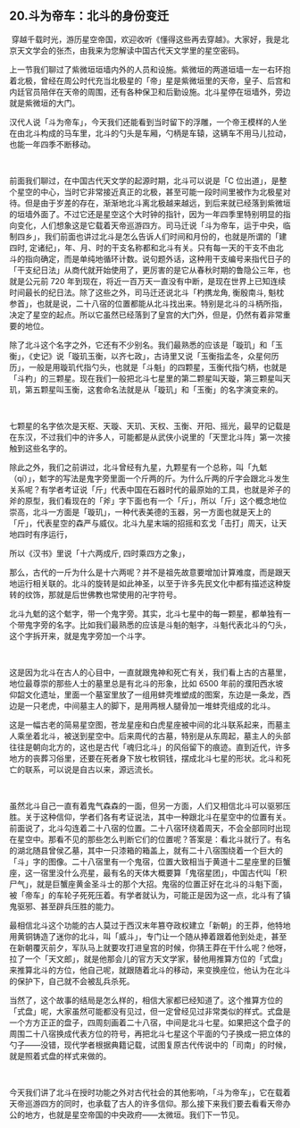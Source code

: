 ## 20.斗为帝车：北斗的身份变迁
 穿越千载时光，游历星空帝国，欢迎收听《懂得这些再去穿越》。大家好，我是北京天文学会的张杰，由我来为您解读中国古代天文学里的星空密码。 


上一节我们聊过了紫微垣垣墙内外的人员和设施。紫微垣的两道垣墙一左一右环抱着北极，曾经在周公时代充当北极星的「帝」星是紫微垣里的天帝，皇子、后宫和内廷官员陪伴在天帝的周围，还有各种保卫和后勤设施。北斗星停在垣墙外，旁边就是紫微垣的大门。 


汉代人说「斗为帝车」，今天我们还能看到当时留下的浮雕，一个帝王模样的人坐在由北斗构成的马车里，北斗的勺头是车厢，勺柄是车辕，这辆车不用马儿拉动，也能一年四季不断移动。 


  


前面我们聊过，在中国古代天文学的起源时期，北斗可以说是「C 位出道」，是整个星空的中心，当时它非常接近真正的北极，甚至可能一段时间里被作为北极星对待。但是由于岁差的存在，渐渐地北斗离北极越来越远，到后来就已经落到紫微垣的垣墙外面了。不过它还是星空这个大时钟的指针，因为一年四季里特别明显的指向变化，人们想象这是它载着天帝巡游四方。司马迁说「斗为帝车，运于中央，临制四乡」，我们前面也讲过北斗是怎么告诉人们时间和月份的，也就是所谓的「建四时, 定诸纪」，年、月、时的干支名称都和北斗有关。只有每一天的干支不由北斗的指向确定，而是单纯地循环计数。说句题外话，这种用干支编号来指代日子的「干支纪日法」从商代就开始使用了，更厉害的是它从春秋时期的鲁隐公三年，也就是公元前 720 年到现在，将近一百万天一直没有中断，是现在世界上已知连续时间最长的纪日法。除了这些之外，司马迁还说北斗「杓携龙角, 衡殷南斗, 魁枕参首」，也就是说，二十八宿的位置都能从北斗找出来。特别是北斗的斗柄所指，决定了星空的起点。所以它虽然已经落到了皇宫的大门外，但是，仍然有着非常重要的地位。 


除了北斗这个名字之外，它还有不少别名。我们最熟悉的应该是「璇玑」和「玉衡」，《史记》说「璇玑玉衡，以齐七政」，古诗里又说「玉衡指孟冬，众星何历历」，一般是用璇玑代指勺头，也就是「斗魁」的四颗星，玉衡代指勺柄，也就是「斗杓」的三颗星。现在我们一般把北斗七星里的第二颗星叫天璇，第三颗星叫天玑，第五颗星叫玉衡，这套命名法就是从「璇玑」和「玉衡」的名字演变来的。 


  


七颗星的名字依次是天枢、天璇、天玑、天权、玉衡、开阳、摇光，最早的记载是在东汉，不过我们中的许多人，可能都是从武侠小说里的「天罡北斗阵」第一次接触到这些名字的。 


除此之外，我们之前讲过，北斗曾经有九星，九颗星有一个总称，叫「九鬿（qí）」，鬿字的写法是鬼字旁里面一个斤两的斤。为什么斤两的斤字会跟北斗发生关系呢？有学者考证说「斤」代表中国在石器时代的最原始的工具，也就是斧子的斧的原型，我们看现在的「斧」字下面也有一个「斤」，所以「斤」这个概念地位崇高，北斗一方面是「璇玑」，一种代表美德的玉器，另一方面也就是天上的「斤」，代表星空的森严与威仪。北斗九星末端的招摇和玄戈「击打」周天，让天地四时有序运行， 


所以《汉书》里说「十六两成斤, 四时乘四方之象」， 


那么，古代的一斤为什么是十六两呢？并不是祖先故意要增加计算难度，而是跟天地运行相关联的。北斗的旋转是如此神圣，以至于许多先民文化中都有描述这种旋转的纹饰，那就是后世佛教也常使用的卍字符号。 


北斗九鬿的这个鬿字，带一个鬼字旁。其实，北斗七星中的每一颗星，都单独有一个带鬼字旁的名字。比如我们最熟悉的应该是斗魁的魁字，斗魁代表北斗的勺头，这个字拆开来，就是鬼字旁加一个斗字。 


  


这是因为北斗在古人的心目中，一直就跟鬼神和死亡有关，我们看上古的古墓里，地位最尊崇的那些人士的墓里总是有北斗的形象，比如 6500 年前的濮阳西水坡仰韶文化遗址，里面一个墓室里放了一组用蚌壳堆塑成的图案，东边是一条龙，西边是一只老虎，中间墓主人的脚下，是用两根人腿骨加一堆蚌壳组成的北斗。 


这是一幅古老的简易星空图，苍龙星座和白虎星座被中间的北斗联系起来，而墓主人乘坐着北斗，被送到星空中。后来周代的古墓，特别是从东周起，墓主人的头部往往是朝向北方的，这也是古代「魂归北斗」的风俗留下的痕迹。直到近代，许多地方的丧葬习俗里，还要在死者身下放七枚铜钱，摆成北斗七星的形状。北斗和死亡的联系，可以说是自古以来，源远流长。 


  


虽然北斗自己一直有着鬼气森森的一面，但另一方面，人们又相信北斗可以驱邪压胜。关于这种信仰，学者们各有考证说法，其中一种跟北斗在星空中的位置有关。前面说了，北斗勾连着二十八宿的位置。二十八宿环绕着周天，不会全部同时出现在星空中。那看不见的那些怎么判断它们的位置呢？答案是：看北斗就行了。有名的湖北随县曾侯乙墓，其中一只漆箱的箱盖上，就有二十八宿围绕着一个巨大的「斗」字的图像。二十八宿里有一个鬼宿，位置大致相当于黄道十二星座里的巨蟹座，这一宿里没什么亮星，最有名的天体大概要算「鬼宿星团」，中国古代叫「积尸气」，就是巨蟹座黄金圣斗士的那个大招。鬼宿的位置正好在北斗的斗魁下面，被「帝车」的车轮子死死压着。有学者就认为，可能正是因为这一点，北斗有了镇鬼驱邪、甚至辟兵压胜的能力。 


最相信北斗这个功能的古人莫过于西汉末年篡夺政权建立「新朝」的王莽，他特地用黄铜铸造了迷你的北斗，叫「威斗」，专门让一个随从捧着跟着他到处走，甚至在新朝覆灭前夕，军队马上就要攻打进皇宫的时候，你猜王莽在干什么呢？他呀，拉了一个「天文郎」，就是他那会儿的官方天文学家，替他用推算方位的「式盘」来推算北斗的方位，他自己呢，就跟随着北斗的移动，来变换座位，他认为在北斗的保护下，自己就不会被乱兵杀死。 


当然了，这个故事的结局是怎么样的，相信大家都已经知道了。这个推算方位的「式盘」呢，大家虽然可能都没有见过，但一定曾经见过非常类似的样式。式盘是一个方方正正的盘子，四周刻画着二十八宿，中间是北斗七星。如果把这个盘子的周围二十八宿换成代表方位的符号，再把北斗七星这个平面的勺子换成一把立体的勺子——没错，现代学者根据典籍记载，试图复原古代传说中的「司南」的时候，就是照着式盘的样式来做的。 


  


今天我们讲了北斗在授时功能之外对古代社会的其他影响，「斗为帝车」，它在载着天帝巡游四方的同时，也承载了古人的许多信仰。那么接下来我们要去看看天帝办公的地方，也就是星空帝国的中央政府——太微垣。我们下一节见。  

